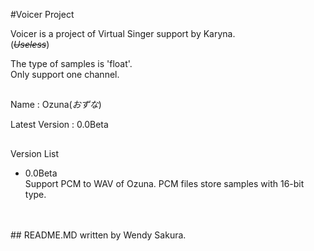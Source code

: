 #Voicer Project

Voicer is a project of Virtual Singer support by Karyna.
<br>
(<del>*Useless*</del>)
<br>

The type of samples is 'float'.
<br>
Only support one channel.
##

<p>Name : Ozuna(<I>おずな</I>)</p>

<p>Latest Version : 0.0Beta</p>

##
Version List
<br>
<ul>
<li>0.0Beta</li>
Support PCM to WAV of Ozuna.
PCM files store samples with 16-bit type.
</ul>
<br>
<br>
##
README.MD written by Wendy Sakura.